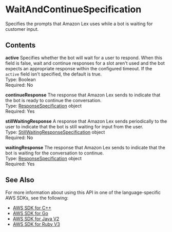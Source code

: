 # WaitAndContinueSpecification<a name="API_WaitAndContinueSpecification"></a>

Specifies the prompts that Amazon Lex uses while a bot is waiting for customer input\. 

## Contents<a name="API_WaitAndContinueSpecification_Contents"></a>

 **active**   <a name="lexv2-Type-WaitAndContinueSpecification-active"></a>
Specifies whether the bot will wait for a user to respond\. When this field is false, wait and continue responses for a slot aren't used and the bot expects an appropriate response within the configured timeout\. If the `active` field isn't specified, the default is true\.  
Type: Boolean  
Required: No

 **continueResponse**   <a name="lexv2-Type-WaitAndContinueSpecification-continueResponse"></a>
The response that Amazon Lex sends to indicate that the bot is ready to continue the conversation\.  
Type: [ResponseSpecification](API_ResponseSpecification.md) object  
Required: Yes

 **stillWaitingResponse**   <a name="lexv2-Type-WaitAndContinueSpecification-stillWaitingResponse"></a>
A response that Amazon Lex sends periodically to the user to indicate that the bot is still waiting for input from the user\.  
Type: [StillWaitingResponseSpecification](API_StillWaitingResponseSpecification.md) object  
Required: No

 **waitingResponse**   <a name="lexv2-Type-WaitAndContinueSpecification-waitingResponse"></a>
The response that Amazon Lex sends to indicate that the bot is waiting for the conversation to continue\.  
Type: [ResponseSpecification](API_ResponseSpecification.md) object  
Required: Yes

## See Also<a name="API_WaitAndContinueSpecification_SeeAlso"></a>

For more information about using this API in one of the language\-specific AWS SDKs, see the following:
+  [ AWS SDK for C\+\+](https://docs.aws.amazon.com/goto/SdkForCpp/models.lex.v2-2020-08-07/WaitAndContinueSpecification) 
+  [ AWS SDK for Go](https://docs.aws.amazon.com/goto/SdkForGoV1/models.lex.v2-2020-08-07/WaitAndContinueSpecification) 
+  [ AWS SDK for Java V2](https://docs.aws.amazon.com/goto/SdkForJavaV2/models.lex.v2-2020-08-07/WaitAndContinueSpecification) 
+  [ AWS SDK for Ruby V3](https://docs.aws.amazon.com/goto/SdkForRubyV3/models.lex.v2-2020-08-07/WaitAndContinueSpecification) 